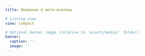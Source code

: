```yaml
---
title: Введение в мета-анализы

# Listing view
view: compact

# Optional banner image (relative to `assets/media/` folder).
banner:
  caption: ''
  image: ''
---
```

